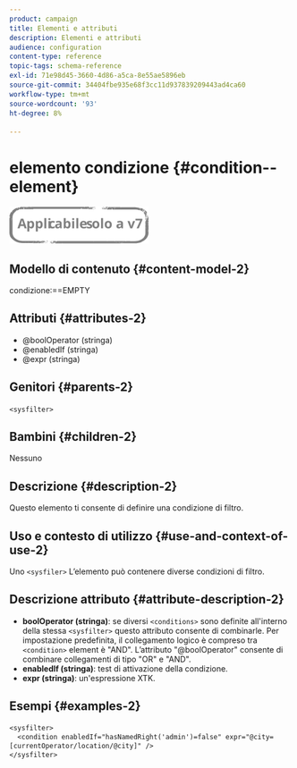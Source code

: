 ```yaml
---
product: campaign
title: Elementi e attributi
description: Elementi e attributi
audience: configuration
content-type: reference
topic-tags: schema-reference
exl-id: 71e98d45-3660-4d86-a5ca-8e55ae5896eb
source-git-commit: 34404fbe935e68f3cc11d937839209443ad4ca60
workflow-type: tm+mt
source-wordcount: '93'
ht-degree: 8%

---
```


# elemento condizione {#condition--element}

![](../../../assets/v7-only.svg)

## Modello di contenuto {#content-model-2}

condizione:==EMPTY

## Attributi {#attributes-2}

* @boolOperator (stringa)
* @enabledIf (stringa)
* @expr (stringa)

## Genitori {#parents-2}

`<sysfilter>`

## Bambini {#children-2}

Nessuno

## Descrizione {#description-2}

Questo elemento ti consente di definire una condizione di filtro.

## Uso e contesto di utilizzo {#use-and-context-of-use-2}

Uno `<sysfiler>`  L’elemento può contenere diverse condizioni di filtro.

## Descrizione attributo {#attribute-description-2}

* **boolOperator (stringa)**: se diversi `<conditions>` sono definite all&#39;interno della stessa  `<sysfilter>` questo attributo consente di combinarle. Per impostazione predefinita, il collegamento logico è compreso tra `<condition>` element è &quot;AND&quot;. L’attributo &quot;@boolOperator&quot; consente di combinare collegamenti di tipo &quot;OR&quot; e &quot;AND&quot;.
* **enabledIf (stringa)**: test di attivazione della condizione.
* **expr (stringa)**: un&#39;espressione XTK.

## Esempi {#examples-2}

```
<sysfilter>
  <condition enabledIf="hasNamedRight('admin')=false" expr="@city=[currentOperator/location/@city]" />
</sysfilter>
```
